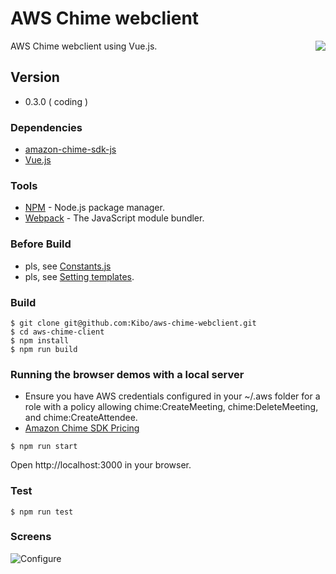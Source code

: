 # AWS Chime webclient

<img align="right" src="https://raw.githubusercontent.com/Kibo/aws-chime-webclient/master/src/img/aws-chime-webclient-logo_300.png">

AWS Chime webclient using Vue.js.

## Version
- 0.3.0 ( coding )

### Dependencies
- [amazon-chime-sdk-js](https://github.com/aws/amazon-chime-sdk-js)
- [Vue.js](https://vuejs.org/) 
	
### Tools
- [NPM](https://npmjs.org) - Node.js package manager.
- [Webpack](https://webpack.js.org/) - The JavaScript module bundler.

### Before Build
- pls, see [Constants.js](https://github.com/Kibo/aws-chime-webclient/blob/master/src/modules/constants/Constants.js)
- pls, see [Setting templates](https://github.com/Kibo/aws-chime-webclient/blob/master/src/roles).

### Build
```
$ git clone git@github.com:Kibo/aws-chime-webclient.git
$ cd aws-chime-client
$ npm install 
$ npm run build
```
### Running the browser demos with a local server
* Ensure you have AWS credentials configured in your ~/.aws folder for a role with a policy allowing chime:CreateMeeting, chime:DeleteMeeting, and chime:CreateAttendee.
* [Amazon Chime SDK Pricing](https://aws.amazon.com/chime/pricing/#Chime_SDK_)

```
$ npm run start
```
Open http://localhost:3000 in your browser.

### Test
```
$ npm run test
```

### Screens

<img src="https://raw.githubusercontent.com/Kibo/aws-chime-webclient/master/src/img/screens/configure.png" alt="Configure">


